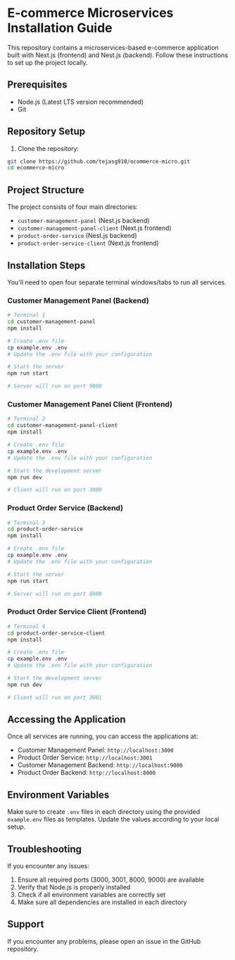 # E-commerce Microservices Installation Guide

This repository contains a microservices-based e-commerce application built with Next.js (frontend) and Nest.js (backend). Follow these instructions to set up the project locally.

## Prerequisites

- Node.js (Latest LTS version recommended)
- Git

## Repository Setup

1. Clone the repository:
```bash
git clone https://github.com/tejasg910/ecommerce-micro.git
cd ecommerce-micro
```

## Project Structure

The project consists of four main directories:
- `customer-management-panel` (Nest.js backend)
- `customer-management-panel-client` (Next.js frontend)
- `product-order-service` (Nest.js backend)
- `product-order-service-client` (Next.js frontend)

## Installation Steps

You'll need to open four separate terminal windows/tabs to run all services.

### Customer Management Panel (Backend)

```bash
# Terminal 1
cd customer-management-panel
npm install

# Create .env file
cp example.env .env
# Update the .env file with your configuration

# Start the server
npm run start

# Server will run on port 9000
```

### Customer Management Panel Client (Frontend)

```bash
# Terminal 2
cd customer-management-panel-client
npm install

# Create .env file
cp example.env .env
# Update the .env file with your configuration

# Start the development server
npm run dev

# Client will run on port 3000
```

### Product Order Service (Backend)

```bash
# Terminal 3
cd product-order-service
npm install

# Create .env file
cp example.env .env
# Update the .env file with your configuration

# Start the server
npm run start

# Server will run on port 8000
```

### Product Order Service Client (Frontend)

```bash
# Terminal 4
cd product-order-service-client
npm install

# Create .env file
cp example.env .env
# Update the .env file with your configuration

# Start the development server
npm run dev

# Client will run on port 3001
```

## Accessing the Application

Once all services are running, you can access the applications at:

- Customer Management Panel: `http://localhost:3000`
- Product Order Service: `http://localhost:3001`
- Customer Management Backend: `http://localhost:9000`
- Product Order Backend: `http://localhost:8000`

## Environment Variables

Make sure to create `.env` files in each directory using the provided `example.env` files as templates. Update the values according to your local setup.

## Troubleshooting

If you encounter any issues:

1. Ensure all required ports (3000, 3001, 8000, 9000) are available
2. Verify that Node.js is properly installed
3. Check if all environment variables are correctly set
4. Make sure all dependencies are installed in each directory

## Support

If you encounter any problems, please open an issue in the GitHub repository.
